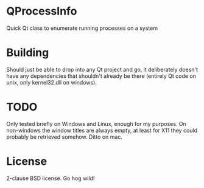 # QProcessInfo
Quick Qt class to enumerate running processes on a system

# Building
Should just be able to drop into any Qt project and go, it deliberately doesn't have any dependencies that shouldn't already be there (entirely Qt code on unix, only kernel32.dll on windows).

# TODO
Only tested briefly on Windows and Linux, enough for my purposes. On non-windows the window titles are always empty, at least for X11 they could probably be retrieved somehow. Ditto on mac.

# License
2-clause BSD license. Go hog wild!
